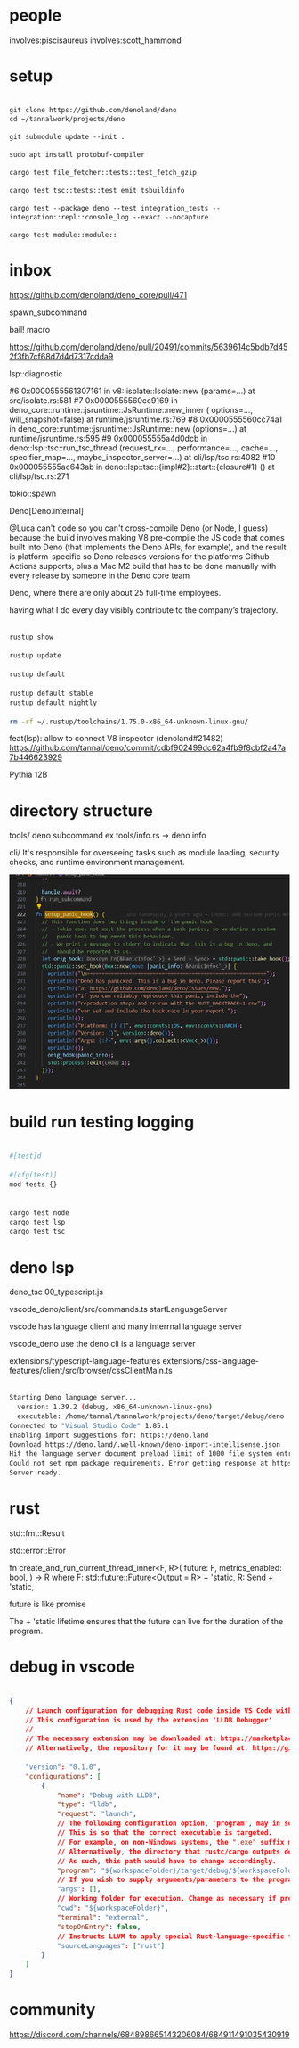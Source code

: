 # people

involves:piscisaureus 
involves:scott_hammond


# setup

```

git clone https://github.com/denoland/deno
cd ~/tannalwork/projects/deno

git submodule update --init .

sudo apt install protobuf-compiler

cargo test file_fetcher::tests::test_fetch_gzip

cargo test tsc::tests::test_emit_tsbuildinfo

cargo test --package deno --test integration_tests -- integration::repl::console_log --exact --nocapture

cargo test module::module::

```

# inbox

https://github.com/denoland/deno_core/pull/471

spawn_subcommand

bail! macro

https://github.com/denoland/deno/pull/20491/commits/5639614c5bdb7d452f3fb7cf68d7d4d7317cdda9

lsp::diagnostic

#6  0x0000555561307161 in v8::isolate::Isolate::new (params=...) at src/isolate.rs:581
#7  0x0000555560cc9169 in deno_core::runtime::jsruntime::JsRuntime::new_inner (
    options=..., will_snapshot=false) at runtime/jsruntime.rs:769
#8  0x0000555560cc74a1 in deno_core::runtime::jsruntime::JsRuntime::new (options=...)
    at runtime/jsruntime.rs:595
#9  0x000055555a4d0dcb in deno::lsp::tsc::run_tsc_thread (request_rx=..., performance=..., 
    cache=..., specifier_map=..., maybe_inspector_server=...) at cli/lsp/tsc.rs:4082
#10 0x000055555ac643ab in deno::lsp::tsc::{impl#2}::start::{closure#1} ()
    at cli/lsp/tsc.rs:271

tokio::spawn

Deno[Deno.internal]

@Luca can't code so you can't cross-compile Deno (or Node, I guess) because the build involves making V8 pre-compile the JS code that comes built into Deno (that implements the Deno APIs, for example), and the result is platform-specific
so Deno releases versions for the platforms Github Actions supports, plus a Mac M2 build that has to be done manually with every release by someone in the Deno core team

Deno, where there are only about 25 full-time employees.

having what I do every day visibly contribute to the company’s trajectory.


```bash

rustup show

rustup update

rustup default

rustup default stable
rustup default nightly

rm -rf ~/.rustup/toolchains/1.75.0-x86_64-unknown-linux-gnu/

```


feat(lsp): allow to connect V8 inspector (denoland#21482)
https://github.com/tannal/deno/commit/cdbf902499dc62a4fb9f8cbf2a47a7b446623929

Pythia 12B

# directory structure

tools/ deno subcommand ex tools/info.rs -> deno info

cli/ It's responsible for overseeing tasks such as module loading, security checks, and runtime environment management.

![Alt text](./image-3.png)

# build run testing logging

```bash

#[test]d

#[cfg(test)]
mod tests {}


cargo test node
cargo test lsp
cargo test tsc

```
# deno lsp

deno_tsc 00_typescript.js

vscode_deno/client/src/commands.ts startLanguageServer

vscode has language client and many interrnal language server

vscode_deno use the deno cli is a language server


extensions/typescript-language-features
extensions/css-language-features/client/src/browser/cssClientMain.ts



```bash

Starting Deno language server...
  version: 1.39.2 (debug, x86_64-unknown-linux-gnu)
  executable: /home/tannal/tannalwork/projects/deno/target/debug/deno
Connected to "Visual Studio Code" 1.85.1
Enabling import suggestions for: https://deno.land
Download https://deno.land/.well-known/deno-import-intellisense.json
Hit the language server document preload limit of 1000 file system entries. You may want to use the "deno.enablePaths" configuration setting to only have Deno partially enable a workspace or increase the limit via "deno.documentPreloadLimit". In cases where Deno ends up using too much memory, you may want to lower the limit.
Could not set npm package requirements. Error getting response at https://registry.npmjs.org/@types/node for package "@types/node": An npm specifier not found in cache: "@types/node", --cached-only is specified.
Server ready.

```



# rust

std::fmt::Result

std::error::Error

fn create_and_run_current_thread_inner<F, R>(
  future: F,
  metrics_enabled: bool,
) -> R
where
  F: std::future::Future<Output = R> + 'static,
  R: Send + 'static,

future is like promise

The + 'static lifetime ensures that the future can live for the duration of the program.


# debug in vscode


```json

{
    // Launch configuration for debugging Rust code inside VS Code with LLDB
    // This configuration is used by the extension 'LLDB Debugger'
    // 
    // The necessary extension may be downloaded at: https://marketplace.visualstudio.com/items?itemName=vadimcn.vscode-lldb
    // Alternatively, the repository for it may be found at: https://github.com/vadimcn/vscode-lldb.git
    
    "version": "0.1.0",
    "configurations": [
        {
            "name": "Debug with LLDB",
            "type": "lldb",
            "request": "launch",
            // The following configuration option, 'program', may in some cases need to be modified. 
            // This is so that the correct executable is targeted.
            // For example, on non-Windows systems, the ".exe" suffix must be removed. 
            // Alternatively, the directory that rustc/cargo outputs debug builds may change in future
            // As such, this path would have to change accordingly.
            "program": "${workspaceFolder}/target/debug/${workspaceFolderBasename}.exe",
            // If you wish to supply arguments/parameters to the program, supply them below:
            "args": [],
            // Working folder for execution. Change as necessary if program requires a different value:
            "cwd": "${workspaceFolder}",
            "terminal": "external",
            "stopOnEntry": false,
            // Instructs LLVM to apply special Rust-language-specific functionality to its analysis:
            "sourceLanguages": ["rust"]
        }
    ]
}

```



# community

https://discord.com/channels/684898665143206084/684911491035430919